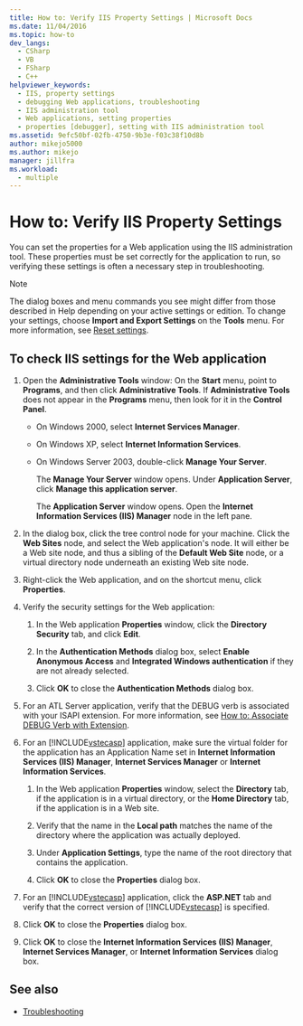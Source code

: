 ```yaml
---
title: How to: Verify IIS Property Settings | Microsoft Docs
ms.date: 11/04/2016
ms.topic: how-to
dev_langs: 
  - CSharp
  - VB
  - FSharp
  - C++
helpviewer_keywords: 
  - IIS, property settings
  - debugging Web applications, troubleshooting
  - IIS administration tool
  - Web applications, setting properties
  - properties [debugger], setting with IIS administration tool
ms.assetid: 9efc50bf-02fb-4750-9b3e-f03c38f10d8b
author: mikejo5000
ms.author: mikejo
manager: jillfra
ms.workload: 
  - multiple
---
```

# How to: Verify IIS Property Settings

You can set the properties for a Web application using the IIS administration tool. These properties must be set correctly for the application to run, so verifying these settings is often a necessary step in troubleshooting.

> [!NOTE]
> The dialog boxes and menu commands you see might differ from those described in Help depending on your active settings or edition. To change your settings, choose **Import and Export Settings** on the **Tools** menu. For more information, see [Reset settings](../ide/environment-settings.md#reset-settings).

## To check IIS settings for the Web application

1. Open the **Administrative Tools** window: On the **Start** menu, point to **Programs**, and then click **Administrative Tools**. If **Administrative Tools** does not appear in the **Programs** menu, then look for it in the **Control Panel**.

   - On Windows 2000, select **Internet Services Manager**.

   - On Windows XP, select **Internet Information Services**.

   - On Windows Server 2003, double-click **Manage Your Server**.

        The **Manage Your Server** window opens. Under **Application Server**, click **Manage this application server**.

        The **Application Server** window opens. Open the **Internet Information Services (IIS) Manager** node in the left pane.

2. In the dialog box, click the tree control node for your machine. Click the **Web Sites** node, and select the Web application's node. It will either be a Web site node, and thus a sibling of the **Default Web Site** node, or a virtual directory node underneath an existing Web site node.

3. Right-click the Web application, and on the shortcut menu, click **Properties**.

4. Verify the security settings for the Web application:

   1. In the Web application **Properties** window, click the **Directory Security** tab, and click **Edit**.

   2. In the **Authentication Methods** dialog box, select **Enable Anonymous Access** and **Integrated Windows authentication** if they are not already selected.

   3. Click **OK** to close the **Authentication Methods** dialog box.

5. For an ATL Server application, verify that the DEBUG verb is associated with your ISAPI extension. For more information, see [How to: Associate DEBUG Verb with Extension](https://msdn.microsoft.com/library/50d261d3-4bd4-41c0-b44e-3591086f121e).

6. For an [!INCLUDE[vstecasp](../code-quality/includes/vstecasp_md.md)] application, make sure the virtual folder for the application has an Application Name set in **Internet Information Services (IIS) Manager**, **Internet Services Manager** or **Internet Information Services**.

   1. In the Web application **Properties** window, select the **Directory** tab, if the application is in a virtual directory, or the **Home Directory** tab, if the application is in a Web site.

   2. Verify that the name in the **Local path** matches the name of the directory where the application was actually deployed.

   3. Under **Application Settings**, type the name of the root directory that contains the application.

   4. Click **OK** to close the **Properties** dialog box.

7. For an [!INCLUDE[vstecasp](../code-quality/includes/vstecasp_md.md)] application, click the **ASP.NET** tab and verify that the correct version of [!INCLUDE[vstecasp](../code-quality/includes/vstecasp_md.md)] is specified.

8. Click **OK** to close the **Properties** dialog box.

9. Click **OK** to close the **Internet Information Services (IIS) Manager**, **Internet Services Manager**, or **Internet Information Services** dialog box.

## See also

- [Troubleshooting](../debugger/debugging-web-applications-troubleshooting.md)